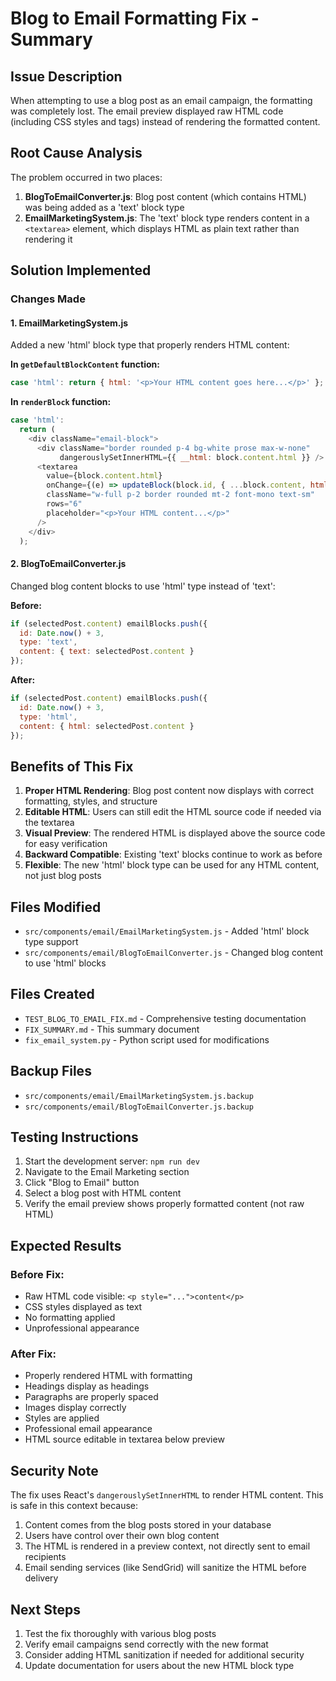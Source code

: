 # Blog to Email Formatting Fix - Summary

## Issue Description
When attempting to use a blog post as an email campaign, the formatting was completely lost. The email preview displayed raw HTML code (including CSS styles and tags) instead of rendering the formatted content.

## Root Cause Analysis
The problem occurred in two places:

1. **BlogToEmailConverter.js**: Blog post content (which contains HTML) was being added as a 'text' block type
2. **EmailMarketingSystem.js**: The 'text' block type renders content in a `<textarea>` element, which displays HTML as plain text rather than rendering it

## Solution Implemented

### Changes Made

#### 1. EmailMarketingSystem.js
Added a new 'html' block type that properly renders HTML content:

**In `getDefaultBlockContent` function:**
```javascript
case 'html': return { html: '<p>Your HTML content goes here...</p>' };
```

**In `renderBlock` function:**
```javascript
case 'html':
  return (
    <div className="email-block">
      <div className="border rounded p-4 bg-white prose max-w-none" 
           dangerouslySetInnerHTML={{ __html: block.content.html }} />
      <textarea 
        value={block.content.html} 
        onChange={(e) => updateBlock(block.id, { ...block.content, html: e.target.value })} 
        className="w-full p-2 border rounded mt-2 font-mono text-sm" 
        rows="6" 
        placeholder="<p>Your HTML content...</p>" 
      />
    </div>
  );
```

#### 2. BlogToEmailConverter.js
Changed blog content blocks to use 'html' type instead of 'text':

**Before:**
```javascript
if (selectedPost.content) emailBlocks.push({ 
  id: Date.now() + 3, 
  type: 'text', 
  content: { text: selectedPost.content } 
});
```

**After:**
```javascript
if (selectedPost.content) emailBlocks.push({ 
  id: Date.now() + 3, 
  type: 'html', 
  content: { html: selectedPost.content } 
});
```

## Benefits of This Fix

1. **Proper HTML Rendering**: Blog post content now displays with correct formatting, styles, and structure
2. **Editable HTML**: Users can still edit the HTML source code if needed via the textarea
3. **Visual Preview**: The rendered HTML is displayed above the source code for easy verification
4. **Backward Compatible**: Existing 'text' blocks continue to work as before
5. **Flexible**: The new 'html' block type can be used for any HTML content, not just blog posts

## Files Modified

- `src/components/email/EmailMarketingSystem.js` - Added 'html' block type support
- `src/components/email/BlogToEmailConverter.js` - Changed blog content to use 'html' blocks

## Files Created

- `TEST_BLOG_TO_EMAIL_FIX.md` - Comprehensive testing documentation
- `FIX_SUMMARY.md` - This summary document
- `fix_email_system.py` - Python script used for modifications

## Backup Files

- `src/components/email/EmailMarketingSystem.js.backup`
- `src/components/email/BlogToEmailConverter.js.backup`

## Testing Instructions

1. Start the development server: `npm run dev`
2. Navigate to the Email Marketing section
3. Click "Blog to Email" button
4. Select a blog post with HTML content
5. Verify the email preview shows properly formatted content (not raw HTML)

## Expected Results

### Before Fix:
- Raw HTML code visible: `<p style="...">content</p>`
- CSS styles displayed as text
- No formatting applied
- Unprofessional appearance

### After Fix:
- Properly rendered HTML with formatting
- Headings display as headings
- Paragraphs are properly spaced
- Images display correctly
- Styles are applied
- Professional email appearance
- HTML source editable in textarea below preview

## Security Note

The fix uses React's `dangerouslySetInnerHTML` to render HTML content. This is safe in this context because:
1. Content comes from the blog posts stored in your database
2. Users have control over their own blog content
3. The HTML is rendered in a preview context, not directly sent to email recipients
4. Email sending services (like SendGrid) will sanitize the HTML before delivery

## Next Steps

1. Test the fix thoroughly with various blog posts
2. Verify email campaigns send correctly with the new format
3. Consider adding HTML sanitization if needed for additional security
4. Update documentation for users about the new HTML block type